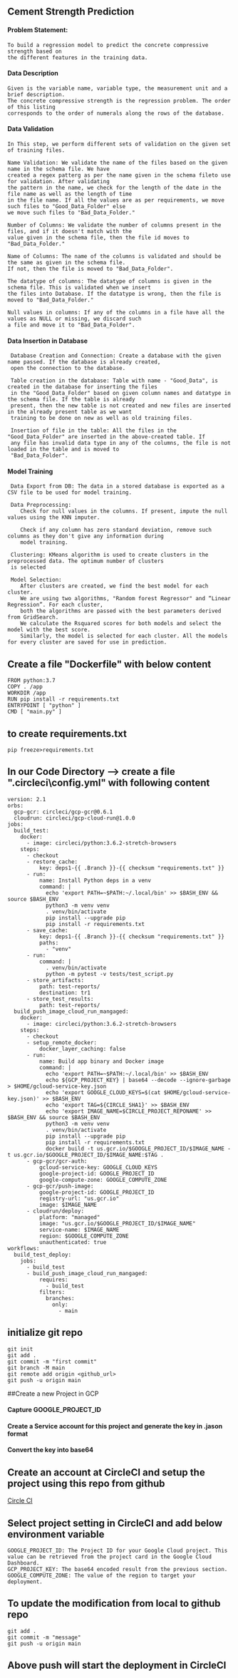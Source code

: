 ## Cement Strength Prediction

#### Problem Statement:
    To build a regression model to predict the concrete compressive strength based on 
    the different features in the training data. 
       
#### Data Description
    
    Given is the variable name, variable type, the measurement unit and a brief description. 
    The concrete compressive strength is the regression problem. The order of this listing 
    corresponds to the order of numerals along the rows of the database. 
           
#### Data Validation
    
    In This step, we perform different sets of validation on the given set of training files.
    
    Name Validation: We validate the name of the files based on the given name in the schema file. We have 
    created a regex patterg as per the name given in the schema fileto use for validation. After validating 
    the pattern in the name, we check for the length of the date in the file name as well as the length of time 
    in the file name. If all the values are as per requirements, we move such files to "Good_Data_Folder" else
    we move such files to "Bad_Data_Folder."
    
    Number of Columns: We validate the number of columns present in the files, and if it doesn't match with the
    value given in the schema file, then the file id moves to "Bad_Data_Folder."
    
    Name of Columns: The name of the columns is validated and should be the same as given in the schema file. 
    If not, then the file is moved to "Bad_Data_Folder".
    
    The datatype of columns: The datatype of columns is given in the schema file. This is validated when we insert
    the files into Database. If the datatype is wrong, then the file is moved to "Bad_Data_Folder."
    
    Null values in columns: If any of the columns in a file have all the values as NULL or missing, we discard such
    a file and move it to "Bad_Data_Folder".
    
#### Data Insertion in Database
     
     Database Creation and Connection: Create a database with the given name passed. If the database is already created,
     open the connection to the database.
     
     Table creation in the database: Table with name - "Good_Data", is created in the database for inserting the files 
     in the "Good_Data_Folder" based on given column names and datatype in the schema file. If the table is already
     present, then the new table is not created and new files are inserted in the already present table as we want 
     training to be done on new as well as old training files.
     
     Insertion of file in the table: All the files in the "Good_Data_Folder" are inserted in the above-created table. If
     any file has invalid data type in any of the columns, the file is not loaded in the table and is moved to 
     "Bad_Data_Folder".
     
#### Model Training
    
     Data Export from DB: The data in a stored database is exported as a CSV file to be used for model training.
     
     Data Preprocessing: 
        Check for null values in the columns. If present, impute the null values using the KNN imputer.
        
        Check if any column has zero standard deviation, remove such columns as they don't give any information during 
        model training.
        
     Clustering: KMeans algorithm is used to create clusters in the preprocessed data. The optimum number of clusters 
     is selected

     Model Selection:
        After clusters are created, we find the best model for each cluster. 
        We are using two algorithms, "Random forest Regressor" and “Linear Regression”. For each cluster, 
        both the algorithms are passed with the best parameters derived from GridSearch. 
        We calculate the Rsquared scores for both models and select the model with the best score. 
        Similarly, the model is selected for each cluster. All the models for every cluster are saved for use in prediction. 
  
## Create a file "Dockerfile" with below content

```
FROM python:3.7
COPY . /app
WORKDIR /app
RUN pip install -r requirements.txt
ENTRYPOINT [ "python" ]
CMD [ "main.py" ]
```

## to create requirements.txt

```buildoutcfg
pip freeze>requirements.txt
```

## In our Code Directory --> create a file ".circleci\config.yml" with following content
```
version: 2.1
orbs:
  gcp-gcr: circleci/gcp-gcr@0.6.1
  cloudrun: circleci/gcp-cloud-run@1.0.0
jobs:
  build_test:
    docker:
      - image: circleci/python:3.6.2-stretch-browsers
    steps:
      - checkout
      - restore_cache:
          key: deps1-{{ .Branch }}-{{ checksum "requirements.txt" }}
      - run:
          name: Install Python deps in a venv
          command: |
            echo 'export PATH=~$PATH:~/.local/bin' >> $BASH_ENV && source $BASH_ENV
            python3 -m venv venv
            . venv/bin/activate
            pip install --upgrade pip
            pip install -r requirements.txt
      - save_cache:
          key: deps1-{{ .Branch }}-{{ checksum "requirements.txt" }}
          paths:
            - "venv"
      - run:
          command: |
            . venv/bin/activate
            python -m pytest -v tests/test_script.py
      - store_artifacts:
          path: test-reports/
          destination: tr1
      - store_test_results:
          path: test-reports/
  build_push_image_cloud_run_mangaged:
    docker:
      - image: circleci/python:3.6.2-stretch-browsers
    steps:
      - checkout
      - setup_remote_docker:
          docker_layer_caching: false
      - run:
          name: Build app binary and Docker image
          command: |
            echo 'export PATH=~$PATH:~/.local/bin' >> $BASH_ENV
            echo ${GCP_PROJECT_KEY} | base64 --decode --ignore-garbage > $HOME/gcloud-service-key.json
            echo 'export GOOGLE_CLOUD_KEYS=$(cat $HOME/gcloud-service-key.json)' >> $BASH_ENV
            echo 'export TAG=${CIRCLE_SHA1}' >> $BASH_ENV
            echo 'export IMAGE_NAME=$CIRCLE_PROJECT_REPONAME' >> $BASH_ENV && source $BASH_ENV
            python3 -m venv venv
            . venv/bin/activate
            pip install --upgrade pip
            pip install -r requirements.txt
            docker build -t us.gcr.io/$GOOGLE_PROJECT_ID/$IMAGE_NAME -t us.gcr.io/$GOOGLE_PROJECT_ID/$IMAGE_NAME:$TAG .
      - gcp-gcr/gcr-auth:
          gcloud-service-key: GOOGLE_CLOUD_KEYS
          google-project-id: GOOGLE_PROJECT_ID
          google-compute-zone: GOOGLE_COMPUTE_ZONE
      - gcp-gcr/push-image:
          google-project-id: GOOGLE_PROJECT_ID
          registry-url: "us.gcr.io"
          image: $IMAGE_NAME
      - cloudrun/deploy:
          platform: "managed"
          image: "us.gcr.io/$GOOGLE_PROJECT_ID/$IMAGE_NAME"
          service-name: $IMAGE_NAME
          region: $GOOGLE_COMPUTE_ZONE
          unauthenticated: true
workflows:
  build_test_deploy:
    jobs:
      - build_test
      - build_push_image_cloud_run_mangaged:
          requires:
            - build_test
          filters:
            branches:
              only:
                - main
```


## initialize git repo
```
git init
git add .
git commit -m "first commit"
git branch -M main
git remote add origin <github_url>
git push -u origin main
```

##Create a new Project in GCP

#### Capture GOOGLE_PROJECT_ID
#### Create a Service account for this project and generate the key in .jason format
#### Convert the key into base64

## Create an account at CircleCI and setup the project using this repo from github

<a href="https://circleci.com/login/">Circle CI</a>


## Select project setting in CircleCI and add below environment variable

```
GOOGLE_PROJECT_ID: The Project ID for your Google Cloud project. This value can be retrieved from the project card in the Google Cloud Dashboard.
GCP_PROJECT_KEY: The base64 encoded result from the previous section.
GOOGLE_COMPUTE_ZONE: The value of the region to target your deployment.
```


## To update the modification from local to github repo

```
git add .
git commit -m "message"
git push -u origin main
```

## Above push will start the deployment in CircleCI
